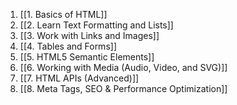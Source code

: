 1. [[1. Basics of HTML]]
2. [[2. Learn Text Formatting and Lists]]
3. [[3. Work with Links and Images]]
4. [[4. Tables and Forms]]
5. [[5. HTML5 Semantic Elements]]
6. [[6. Working with Media (Audio, Video, and SVG)]]
7. [[7. HTML APIs (Advanced)]]
8. [[8. Meta Tags, SEO & Performance Optimization]]